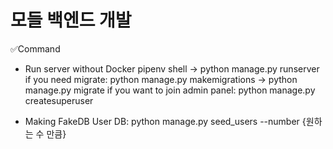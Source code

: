 # 모들 백엔드 개발

✅Command

- Run server without Docker
  pipenv shell -> python manage.py runserver
  if you need migrate:
  python manage.py makemigrations -> python manage.py migrate
  if you want to join admin panel:
  python manage.py createsuperuser

- Making FakeDB
  User DB: python manage.py seed_users --number {원하는 수 만큼}
